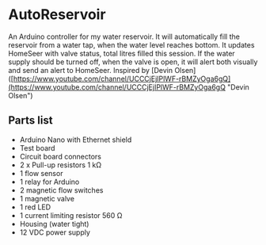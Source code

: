 # AutoReservoir
An Arduino controller for my water reservoir. It will automatically fill the reservoir from a water tap, when the water level reaches bottom. It updates HomeSeer with valve status, total litres filled this session. If the water supply should be turned off, when the valve is open, it will alert both visually and send an alert to HomeSeer. Inspired by [Devin Olsen]([https://www.youtube.com/channel/UCCCjEjIPlWF-rBMZyOga6gQ](https://www.youtube.com/channel/UCCCjEjIPlWF-rBMZyOga6gQ "Devin Olsen")

## Parts list
* Arduino Nano with Ethernet shield
* Test board
* Circuit board connectors
* 2 x Pull-up resistors 1 k&#8486;
* 1 flow sensor
* 1 relay for Arduino
* 2 magnetic flow switches
* 1 magnetic valve
* 1 red LED
* 1 current limiting resistor 560 &#8486;
* Housing (water tight)
* 12 VDC power supply
